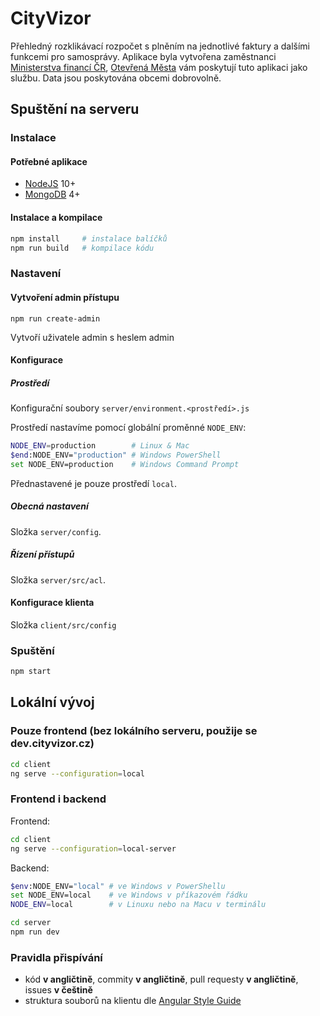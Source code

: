 # CityVizor

Přehledný rozklikávací rozpočet s plněním na jednotlivé faktury a dalšími funkcemi pro samosprávy. Aplikace byla vytvořena zaměstnanci [Ministerstva financí ČR](http://www.mfcr.cz), [Otevřená Města](http://www.otevrenamesta.cz/) vám poskytují tuto aplikaci jako službu. Data jsou poskytována obcemi dobrovolně.

## Spuštění na serveru

### Instalace

#### Potřebné aplikace

 - [NodeJS](https://nodejs.org) 10+
 - [MongoDB](https://www.mongodb.com/download-center/community) 4+

#### Instalace a kompilace

```sh
npm install     # instalace balíčků
npm run build   # kompilace kódu
```

### Nastavení

#### Vytvoření admin přístupu

```
npm run create-admin
```

Vytvoří uživatele admin s heslem admin

#### Konfigurace

##### Prostředí

Konfigurační soubory `server/environment.<prostředí>.js`

Prostředí nastavíme pomocí globální proměnné `NODE_ENV`:

```sh
NODE_ENV=production        # Linux & Mac
$end:NODE_ENV="production" # Windows PowerShell
set NODE_ENV=production    # Windows Command Prompt
```

Přednastavené je pouze prostředí `local`.

##### Obecná nastavení

Složka `server/config`.

##### Řízení přístupů

Složka `server/src/acl`.

#### Konfigurace klienta

Složka `client/src/config`

### Spuštění

```sh
npm start
```

## Lokální vývoj

### Pouze frontend (bez lokálního serveru, použije se dev.cityvizor.cz)
```sh
cd client
ng serve --configuration=local
```

### Frontend i backend

Frontend:
```sh
cd client
ng serve --configuration=local-server
```

Backend:
```sh
$env:NODE_ENV="local" # ve Windows v PowerShellu
set NODE_ENV=local    # ve Windows v příkazovém řádku
NODE_ENV=local        # v Linuxu nebo na Macu v terminálu

cd server
npm run dev
```
### Pravidla přispívání

- kód **v angličtině**, commity **v angličtině**, pull requesty **v angličtině**, issues **v češtině**
- struktura souborů na klientu dle [Angular Style Guide](https://angular.io/guide/styleguide)
